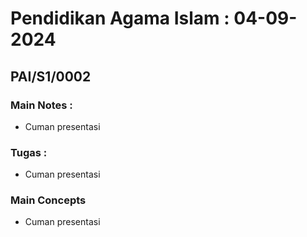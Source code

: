 # Pendidikan Agama Islam : 04-09-2024
## PAI/S1/0002

### Main Notes :
- Cuman presentasi

### Tugas :
- Cuman presentasi

### Main Concepts
- Cuman presentasi
